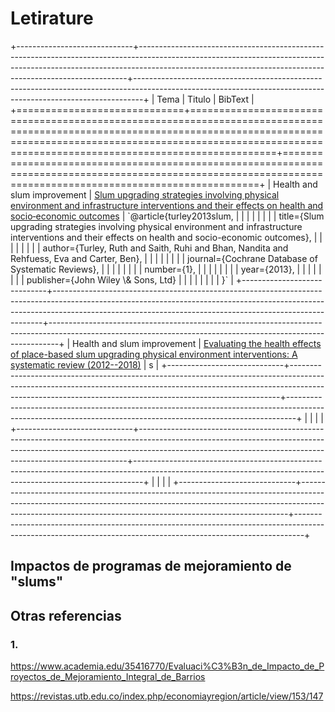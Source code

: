 # Letirature

+-----------------------------+---------------------------------------------------------------------------------------------------------------------------------------------------------------------------------------------------------------------------------------+--------------------------------------------------------------------------------------------------------------------------------------------------------------+
| Tema                        | Titulo                                                                                                                                                                                                                                | BibText                                                                                                                                                      |
+=============================+=======================================================================================================================================================================================================================================+==============================================================================================================================================================+
| Health and slum improvement | [Slum upgrading strategies involving physical environment and infrastructure interventions and their effects on health and socio‐economic outcomes](https://www.cochranelibrary.com/cdsr/doi/10.1002/14651858.CD010067.pub2/abstract) | \`\@article{turley2013slum,                                                                                                                                  |
|                             |                                                                                                                                                                                                                                       |                                                                                                                                                              |
|                             |                                                                                                                                                                                                                                       | title={Slum upgrading strategies involving physical environment and infrastructure interventions and their effects on health and socio-economic outcomes},   |
|                             |                                                                                                                                                                                                                                       |                                                                                                                                                              |
|                             |                                                                                                                                                                                                                                       | author={Turley, Ruth and Saith, Ruhi and Bhan, Nandita and Rehfuess, Eva and Carter, Ben},                                                                   |
|                             |                                                                                                                                                                                                                                       |                                                                                                                                                              |
|                             |                                                                                                                                                                                                                                       | journal={Cochrane Database of Systematic Reviews},                                                                                                           |
|                             |                                                                                                                                                                                                                                       |                                                                                                                                                              |
|                             |                                                                                                                                                                                                                                       | number={1},                                                                                                                                                  |
|                             |                                                                                                                                                                                                                                       |                                                                                                                                                              |
|                             |                                                                                                                                                                                                                                       | year={2013},                                                                                                                                                 |
|                             |                                                                                                                                                                                                                                       |                                                                                                                                                              |
|                             |                                                                                                                                                                                                                                       | publisher={John Wiley \\& Sons, Ltd}                                                                                                                         |
|                             |                                                                                                                                                                                                                                       |                                                                                                                                                              |
|                             |                                                                                                                                                                                                                                       | }\`                                                                                                                                                          |
+-----------------------------+---------------------------------------------------------------------------------------------------------------------------------------------------------------------------------------------------------------------------------------+--------------------------------------------------------------------------------------------------------------------------------------------------------------+
| Health and slum improvement | [Evaluating the health effects of place-based slum upgrading physical environment interventions: A systematic review (2012--2018)](https://www.sciencedirect.com/science/article/pii/S027795362030321X)                               | s                                                                                                                                                            |
+-----------------------------+---------------------------------------------------------------------------------------------------------------------------------------------------------------------------------------------------------------------------------------+--------------------------------------------------------------------------------------------------------------------------------------------------------------+
|                             |                                                                                                                                                                                                                                       |                                                                                                                                                              |
+-----------------------------+---------------------------------------------------------------------------------------------------------------------------------------------------------------------------------------------------------------------------------------+--------------------------------------------------------------------------------------------------------------------------------------------------------------+
|                             |                                                                                                                                                                                                                                       |                                                                                                                                                              |
+-----------------------------+---------------------------------------------------------------------------------------------------------------------------------------------------------------------------------------------------------------------------------------+--------------------------------------------------------------------------------------------------------------------------------------------------------------+

## Impactos de programas de mejoramiento de "slums"

## Otras referencias

### 1.

<https://www.academia.edu/35416770/Evaluaci%C3%B3n_de_Impacto_de_Proyectos_de_Mejoramiento_Integral_de_Barrios>

<https://revistas.utb.edu.co/index.php/economiayregion/article/view/153/147>
